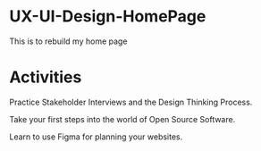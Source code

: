 # UX-UI-Design-HomePage

This is to rebuild my home page

# Activities

Practice Stakeholder Interviews and the Design Thinking Process.

Take your first steps into the world of Open Source Software.

Learn to use Figma for planning your websites.
